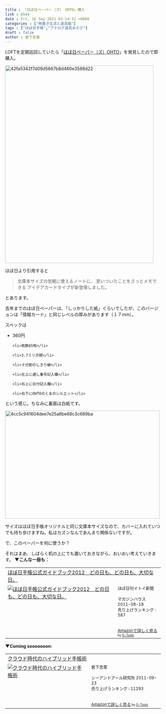```yaml
---
title : 「ほぼ日ペーパー（ズ）　OHTO」購入
link : 6544
date : Fri, 16 Sep 2011 03:14:31 +0000
categories : ["物書き生活と道具箱"]
tags : ["ほぼ日手帳","アナログ道具あそび"]
draft : false
author : 倉下忠憲
---
```


LOFTを定期巡回していたら「<a href="http://www.1101.com/store/techo/2012/detail_toolstoys/t_papers_ohto.html">ほぼ日ペーパー（ズ）OHTO</a>」を発見したので即購入。

<a href="https://rashita.net/blog/wp-content/uploads/2011/09/42fa5342f7d09d5667b8d460e3588d22.jpeg"><img src="https://rashita.net/blog/wp-content/uploads/2011/09/42fa5342f7d09d5667b8d460e3588d22.jpeg" alt="42fa5342f7d09d5667b8d460e3588d22" title="42fa5342f7d09d5667b8d460e3588d22" width="480" height="640" class="alignnone size-full wp-image-6545" /></a>

ほぼ日より引用すると

<blockquote>
文庫本サイズの気軽に使えるノートに、
思いついたことをさっとメモできる
アイデアカードタイプが新登場しました。 
</blockquote>

とあります。

去年までのほぼ日ペーパーは、「しっかりした紙」ぐらいでしたが、このバージョンは「情報カード」と同じレベルの厚みがあります（１７mm）。

スペックは

<ul>
	<li>360円</li>

	<li>枚数65枚</li>

	<li>3.7ミリ方眼</li>

	<li>９分割のしきり線</li>

	<li>左上に通し番号記入欄</li>

	<li>右上に日付記入欄</li>

	<li>右下にOHTOのくまのシルエット</li>
</ul>

という感じ。ちなみに裏面は白紙です。

<a href="https://rashita.net/blog/wp-content/uploads/2011/09/4cc5c941604dee7e25a8be68c3c689ba.jpg"><img src="https://rashita.net/blog/wp-content/uploads/2011/09/4cc5c941604dee7e25a8be68c3c689ba.jpg" alt="4cc5c941604dee7e25a8be68c3c689ba" title="4cc5c941604dee7e25a8be68c3c689ba" width="500" height="350" class="alignnone size-full wp-image-6546" /></a>


サイズはほぼ日手帳オリジナルと同じ文庫本サイズなので、カバーに入れていつでも持ち歩けますね。私はカズンなんであんまり関係ないですが。

で、このペーパーを何に使うか？

それはまあ、しばらく机の上にでも置いておきながら、おいおい考えていきます。
<strong>
▼こんな一冊も：</strong>
<table  border="0" cellpadding="5"><tr><td colspan="2"><a href="http://www.amazon.co.jp/%E3%81%BB%E3%81%BC%E6%97%A5%E6%89%8B%E5%B8%B3%E5%85%AC%E5%BC%8F%E3%82%AC%E3%82%A4%E3%83%89%E3%83%96%E3%83%83%E3%82%AF2012-%E3%81%A9%E3%81%AE%E6%97%A5%E3%82%82%E3%80%81%E3%81%A9%E3%81%AE%E6%97%A5%E3%82%82%E3%80%81%E5%A4%A7%E5%88%87%E3%81%AA%E6%97%A5%E3%80%82-%E3%81%BB%E3%81%BC%E6%97%A5%E5%88%8A%E3%82%A4%E3%83%88%E3%82%A4%E6%96%B0%E8%81%9E/dp/4838722923%3FSubscriptionId%3D15SMZCTB9V8NGR2TW082%26tag%3Drashita1000-22%26linkCode%3Dxm2%26camp%3D2025%26creative%3D165953%26creativeASIN%3D4838722923" target="_top">ほぼ日手帳公式ガイドブック2012　どの日も、どの日も、大切な日。</a><img src="http://www.assoc-amazon.jp/e/ir?t=rashita1000-22&l=ur2&o=9" width="1" height="1" style="border: none;" alt="" /></td></tr><tr><td valign="top"><a href="http://www.amazon.co.jp/%E3%81%BB%E3%81%BC%E6%97%A5%E6%89%8B%E5%B8%B3%E5%85%AC%E5%BC%8F%E3%82%AC%E3%82%A4%E3%83%89%E3%83%96%E3%83%83%E3%82%AF2012-%E3%81%A9%E3%81%AE%E6%97%A5%E3%82%82%E3%80%81%E3%81%A9%E3%81%AE%E6%97%A5%E3%82%82%E3%80%81%E5%A4%A7%E5%88%87%E3%81%AA%E6%97%A5%E3%80%82-%E3%81%BB%E3%81%BC%E6%97%A5%E5%88%8A%E3%82%A4%E3%83%88%E3%82%A4%E6%96%B0%E8%81%9E/dp/4838722923%3FSubscriptionId%3D15SMZCTB9V8NGR2TW082%26tag%3Drashita1000-22%26linkCode%3Dxm2%26camp%3D2025%26creative%3D165953%26creativeASIN%3D4838722923" target="_top"><img src="http://ecx.images-amazon.com/images/I/41Q7WiOMtaL._SL160_.jpg" border="0" alt="ほぼ日手帳公式ガイドブック2012　どの日も、どの日も、大切な日。" /></a></td><td valign="top"><font size="-1">ほぼ日刊イトイ新聞 <br /><br />マガジンハウス  2011-08-18<br />売り上げランキング : 587<br /><br /><br /><a href="http://www.amazon.co.jp/%E3%81%BB%E3%81%BC%E6%97%A5%E6%89%8B%E5%B8%B3%E5%85%AC%E5%BC%8F%E3%82%AC%E3%82%A4%E3%83%89%E3%83%96%E3%83%83%E3%82%AF2012-%E3%81%A9%E3%81%AE%E6%97%A5%E3%82%82%E3%80%81%E3%81%A9%E3%81%AE%E6%97%A5%E3%82%82%E3%80%81%E5%A4%A7%E5%88%87%E3%81%AA%E6%97%A5%E3%80%82-%E3%81%BB%E3%81%BC%E6%97%A5%E5%88%8A%E3%82%A4%E3%83%88%E3%82%A4%E6%96%B0%E8%81%9E/dp/4838722923%3FSubscriptionId%3D15SMZCTB9V8NGR2TW082%26tag%3Drashita1000-22%26linkCode%3Dxm2%26camp%3D2025%26creative%3D165953%26creativeASIN%3D4838722923" target="_top">Amazonで詳しく見る</a></font><font size="-2"> by <a href="http://www.goodpic.com/mt/aws/index.html" >G-Tools</a></font></td></tr></table>


<strong>
▼Coming sooooooon:
</strong>
<table  border="0" cellpadding="5"><tr><td colspan="2"><a href="http://www.amazon.co.jp/%E3%82%AF%E3%83%A9%E3%82%A6%E3%83%89%E6%99%82%E4%BB%A3%E3%81%AE%E3%83%8F%E3%82%A4%E3%83%96%E3%83%AA%E3%83%83%E3%83%89%E6%89%8B%E5%B8%B3%E8%A1%93-%E5%80%89%E4%B8%8B%E5%BF%A0%E6%86%B2/dp/4863540914%3FSubscriptionId%3D15SMZCTB9V8NGR2TW082%26tag%3Drashita1000-22%26linkCode%3Dxm2%26camp%3D2025%26creative%3D165953%26creativeASIN%3D4863540914" target="_top">クラウド時代のハイブリッド手帳術</a><img src="http://www.assoc-amazon.jp/e/ir?t=rashita1000-22&l=ur2&o=9" width="1" height="1" style="border: none;" alt="" /></td></tr><tr><td valign="top"><a href="http://www.amazon.co.jp/%E3%82%AF%E3%83%A9%E3%82%A6%E3%83%89%E6%99%82%E4%BB%A3%E3%81%AE%E3%83%8F%E3%82%A4%E3%83%96%E3%83%AA%E3%83%83%E3%83%89%E6%89%8B%E5%B8%B3%E8%A1%93-%E5%80%89%E4%B8%8B%E5%BF%A0%E6%86%B2/dp/4863540914%3FSubscriptionId%3D15SMZCTB9V8NGR2TW082%26tag%3Drashita1000-22%26linkCode%3Dxm2%26camp%3D2025%26creative%3D165953%26creativeASIN%3D4863540914" target="_top"><img src="http://ecx.images-amazon.com/images/I/51f4RT2URdL._SL160_.jpg" border="0" alt="クラウド時代のハイブリッド手帳術" /></a></td><td valign="top"><font size="-1">倉下忠憲 <br /><br />シーアンドアール研究所  2011-09-23<br />売り上げランキング : 11293<br /><br /><br /><a href="http://www.amazon.co.jp/%E3%82%AF%E3%83%A9%E3%82%A6%E3%83%89%E6%99%82%E4%BB%A3%E3%81%AE%E3%83%8F%E3%82%A4%E3%83%96%E3%83%AA%E3%83%83%E3%83%89%E6%89%8B%E5%B8%B3%E8%A1%93-%E5%80%89%E4%B8%8B%E5%BF%A0%E6%86%B2/dp/4863540914%3FSubscriptionId%3D15SMZCTB9V8NGR2TW082%26tag%3Drashita1000-22%26linkCode%3Dxm2%26camp%3D2025%26creative%3D165953%26creativeASIN%3D4863540914" target="_top">Amazonで詳しく見る</a></font><font size="-2"> by <a href="http://www.goodpic.com/mt/aws/index.html" >G-Tools</a></font></td></tr></table>




